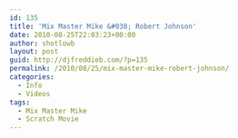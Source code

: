 ```yaml
---
id: 135
title: 'Mix Master Mike &#038; Robert Johnson'
date: 2010-08-25T22:03:23+00:00
author: shotlowb
layout: post
guid: http://djfreddieb.com/?p=135
permalink: /2010/08/25/mix-master-mike-robert-johnson/
categories:
  - Info
  - Videos
tags:
  - Mix Master Mike
  - Scratch Movie
---
```

